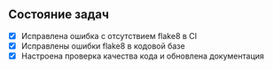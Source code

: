 ## Состояние задач

- [x] Исправлена ошибка с отсутствием flake8 в CI
- [x] Исправлены ошибки flake8 в кодовой базе
- [x] Настроена проверка качества кода и обновлена документация
